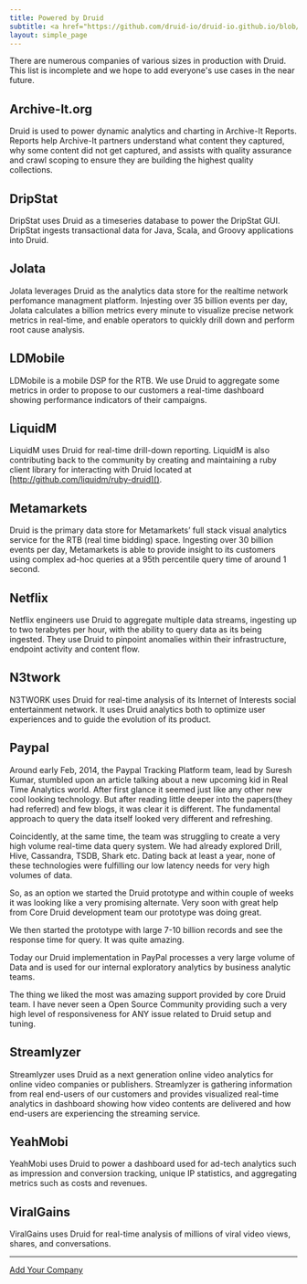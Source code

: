 ```yaml
---
title: Powered by Druid
subtitle: <a href="https://github.com/druid-io/druid-io.github.io/blob/master/druid-powered.md">Add Your Company</a>
layout: simple_page
---
```


There are numerous companies of various sizes in production with Druid. This list is incomplete and we hope to add everyone's use cases in the near future.

## Archive-It.org

Druid is used to power dynamic analytics and charting in Archive-It Reports. Reports help Archive-It partners understand what content they captured, why some content did not get captured, and assists with quality assurance and crawl scoping to ensure they are building the highest quality collections.

## DripStat

DripStat uses Druid as a timeseries database to power the DripStat GUI. DripStat ingests transactional data for Java, Scala, and Groovy applications into Druid.

## Jolata

Jolata leverages Druid as the analytics data store for the realtime network perfomance managment platform. Injesting over 35 billion events per day, Jolata calculates a billion metrics every minute to visualize precise network metrics in real-time, and enable operators to quickly drill down and perform root cause analysis.

## LDMobile

LDMobile is a mobile DSP for the RTB. We use Druid to aggregate some metrics in order to propose to our customers a real-time dashboard showing performance indicators of their campaigns. 

## LiquidM

LiquidM uses Druid for real-time drill-down reporting. LiquidM is also contributing back to the community by creating and maintaining a ruby client library for interacting with Druid located at [http://github.com/liquidm/ruby-druid](). 
 
## Metamarkets
Druid is the primary data store for Metamarkets’ full stack visual analytics
service for the RTB (real time bidding) space. Ingesting over 30 billion events
per day, Metamarkets is able to provide insight to its customers using complex
ad-hoc queries at a 95th percentile query time of around 1 second.

## Netflix

Netflix engineers use Druid to aggregate multiple data streams, ingesting up to
two terabytes per hour, with the ability to query data as its being ingested.
They use Druid to pinpoint anomalies within their infrastructure, endpoint
activity and content flow.

## N3twork

N3TWORK uses Druid for real-time analysis of its Internet of Interests social
entertainment network. It uses Druid analytics both to optimize user
experiences and to guide the evolution of its product.

## Paypal

Around early Feb, 2014, the Paypal Tracking Platform team, lead by Suresh Kumar, stumbled upon an article talking about a new 
upcoming kid in Real Time Analytics world. After first glance it seemed just like any other
new cool looking technology. But after reading little deeper into the papers(they had 
referred) and few blogs, it was clear it is different. The fundamental approach to query 
the data itself looked very different and refreshing. 

Coincidently, at the same time, the team was struggling to create a very high volume real-time data 
query system. We had already explored Drill, Hive, Cassandra, TSDB, Shark etc.
Dating back at least a year, none of these technologies were fulfilling our low latency needs for very high 
volumes of data.

So, as an option we started the Druid prototype and within couple of weeks it was looking like 
a very promising alternate. Very soon with great help from Core Druid development team
our prototype was doing great.

We then started the prototype with large 7-10 billion records and see the response time for 
query. It was quite amazing.

Today our Druid implementation in PayPal processes a very large volume of Data and is 
used for our internal exploratory analytics by business analytic teams.

The thing we liked the most was amazing support provided by core Druid team. I have never 
seen a Open Source Community providing such a very high level of responsiveness for ANY 
issue related to Druid setup and tuning.

## Streamlyzer

Streamlyzer uses Druid as a next generation online video analytics for online video companies or publishers. Streamlyzer is gathering information from real end-users of our customers and provides visualized real-time analytics in dashboard showing how video contents are delivered and how end-users are experiencing the streaming service.

## YeahMobi

YeahMobi uses Druid to power a dashboard used for ad-tech analytics such as impression and conversion tracking, unique IP statistics, and aggregating metrics such as costs and revenues. 

## ViralGains

ViralGains uses Druid for real-time analysis of millions of viral video views, shares, and conversations. 


<hr/>

[Add Your Company](https://github.com/druid-io/druid-io.github.io/blob/master/druid-powered.md)
